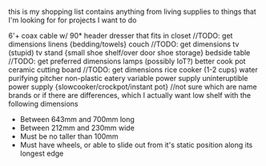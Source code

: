 this is my shopping list
contains anything from living supplies to things that I'm looking for for projects I want to do

6'+ coax cable w/ 90* header
dresser that fits in closet //TODO: get dimensions
linens {bedding/towels}
couch //TODO: get dimensions
tv (stupid)
tv stand
{small shoe shelf/over door shoe storage}
bedside table //TODO: get preferred dimensions
lamps (possibly IoT?)
better cook pot
ceramic cutting board //TODO: get dimensions
rice cooker (1-2 cups)
water purifying pitcher
non-plastic eatery
variable power supply
uninteruptible power supply
{slowcooker/crockpot/instant pot} //not sure which are name brands or if there are differences, which I actually want
low shelf with the following dimensions
 - Between 643mm and 700mm long
 - Between 212mm and 230mm wide
 - Must be no taller than 100mm
 - Must have wheels, or able to slide out from it's static position along its longest edge

